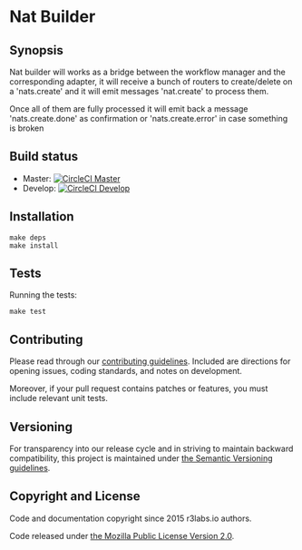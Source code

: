 # Nat Builder

## Synopsis

Nat builder will works as a bridge between the workflow manager and the corresponding adapter, it will receive a bunch of routers to create/delete on a 'nats.create' and it will emit messages 'nat.create' to process them.

Once all of them are fully processed it will emit back a message 'nats.create.done' as confirmation or 'nats.create.error' in case something is broken

## Build status

* Master: [![CircleCI Master](https://circleci.com/gh/r3labs/nat-builder/tree/master.svg?style=svg&circle-token=cc4c62fca2fde3caff70a0119f15b5b2e88b84f8)](https://circleci.com/gh/r3labs/nat-builder/tree/master)
* Develop: [![CircleCI Develop](https://circleci.com/gh/r3labs/nat-builder/tree/develop.svg?style=svg&circle-token=cc4c62fca2fde3caff70a0119f15b5b2e88b84f8)](https://circleci.com/gh/r3labs/nat-builder/tree/develop)


## Installation

```
make deps
make install
```


## Tests

Running the tests:
```
make test
```

## Contributing

Please read through our
[contributing guidelines](CONTRIBUTING.md).
Included are directions for opening issues, coding standards, and notes on
development.

Moreover, if your pull request contains patches or features, you must include
relevant unit tests.

## Versioning

For transparency into our release cycle and in striving to maintain backward
compatibility, this project is maintained under [the Semantic Versioning guidelines](http://semver.org/).

## Copyright and License

Code and documentation copyright since 2015 r3labs.io authors.

Code released under
[the Mozilla Public License Version 2.0](LICENSE).
